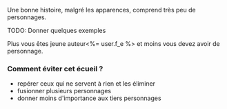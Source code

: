 <!-- Page: #452 Trop de personnages -->

Une bonne histoire, malgré les apparences, comprend très peu de personnages.

<adminonly>
  TODO: Donner quelques exemples
</adminonly>

Plus vous êtes jeune auteur<%= user.f_e %> et moins vous devez avoir de personnage.

### Comment éviter cet écueil&nbsp;?

* repérer ceux qui ne servent à rien et les éliminer
* fusionner plusieurs personnages
* donner moins d'importance aux tiers personnages